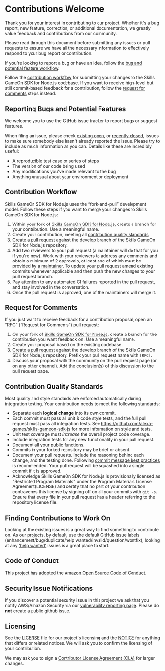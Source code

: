 # Contributions Welcome

Thank you for your interest in contributing to our project. Whether it's a bug report, new feature, correction, or additional documentation, we greatly value feedback and contributions from our community.

Please read through this document before submitting any issues or pull requests to ensure we have all the necessary
information to effectively respond to your bug report or contribution.

If you're looking to report a bug or have an idea, follow the
[bug and potential feature workflow](#reporting-bugs-and-potential-features).

Follow the [contribution workflow](#contribution-workflow) for submitting your
changes to the Skills GameOn SDK for Node.js codebase. If you want to receive high-level but still
commit-based feedback for a contribution, follow the
[request for comments](#request-for-comments) steps instead.

## Reporting Bugs and Potential Features

We welcome you to use the GitHub issue tracker to report bugs or suggest features.

When filing an issue, please check [existing open](https://github.com/alexa-games/skills-gameon-sdk-js/issues), or [recently closed](https://github.com/alexa-games/skills-gameon-sdk-js/issues?utf8=%E2%9C%93&q=is%3Aissue%20is%3Aclosed%20), issues to make sure somebody else hasn't already
reported the issue. Please try to include as much information as you can. Details like these are incredibly useful:

* A reproducible test case or series of steps
* The version of our code being used
* Any modifications you've made relevant to the bug
* Anything unusual about your environment or deployment

## Contribution Workflow

Skills GameOn SDK for Node.js uses the “fork-and-pull” development model. Follow these steps if
you want to merge your changes to Skills GameOn SDK for Node.js:

1. Within your fork of
   [Skills GameOn SDK for Node.js](https://github.com/alexa-games/skills-gameon-sdk-js), create a
   branch for your contribution. Use a meaningful name.
1. Create your contribution, meeting all
   [contribution quality standards](#contribution-quality-standards)
1. [Create a pull request](https://help.github.com/articles/creating-a-pull-request-from-a-fork/)
   against the develop branch of the Skills GameOn SDK for Node.js repository.
1. Add two reviewers to your pull request (a maintainer will do that for you if
   you're new). Work with your reviewers to address any comments and obtain a
   minimum of 2 approvals, at least one of which must be provided by
   [a maintainer](MAINTAINERS.md).
   To update your pull request amend existing commits whenever applicable and
   then push the new changes to your pull request branch.
1. Pay attention to any automated CI failures reported in the pull request, and stay involved in the conversation.
1. Once the pull request is approved, one of the maintainers will merge it.

## Request for Comments

If you just want to receive feedback for a contribution proposal, open an “RFC”
(“Request for Comments”) pull request:

1. On your fork of
   [Skills GameOn SDK for Node.js](https://github.com/alexa-games/skills-gameon-sdk-js), create a
   branch for the contribution you want feedback on. Use a meaningful name.
1. Create your proposal based on the existing codebase.
1. [Create a pull request](https://help.github.com/articles/creating-a-pull-request-from-a-fork/)
   against the develop branch of the Skills GameOn SDK for Node.js repository. Prefix your pull
   request name with `[RFC]`.
1. Discuss your proposal with the community on the pull request page (or on any
   other channel). Add the conclusion(s) of this discussion to the pull request
   page.

## Contribution Quality Standards

Most quality and style standards are enforced automatically during integration
testing. Your contribution needs to meet the following standards:

* Separate each **logical change** into its own commit.
* Each commit must pass all unit & code style tests, and the full pull request
  must pass all integration tests. See https://github.com/alexa-games/skills-gameon-sdk-js for more information on style and tests.
* Unit test coverage must _increase_ the overall project code coverage.
* Include integration tests for any new functionality in your pull request.
* Document all your public functions.
* Commits in your forked repository may be brief or absent.
* Document your pull requests. Include the reasoning behind each change, and
  the testing done. Following [commit message best practices](https://github.com/erlang/otp/wiki/writing-good-commit-messages) is recommended.
  Your pull request will be squashed into a single commit if it is approved.
* Acknowledge Skills GameOn SDK for Node.js is provisionally licensed as
  "Restricted Program Materials" under the Program Materials License Agreement(LICENSE) and certify that no
  part of your contribution contravenes this license by signing off on all your
  commits with `git -s`. Ensure that every file in your pull request has a
  header referring to the repository license file.

## Finding Contributions to Work On

Looking at the existing issues is a great way to find something to contribute on. As our projects, by default, use the default GitHub issue labels (enhancement/bug/duplicate/help wanted/invalid/question/wontfix), looking at any ['help wanted'](https://github.com/alexa-games/skills-gameon-sdk-js/labels/help%20wanted) issues is a great place to start.

## Code of Conduct

This project has adopted the [Amazon Open Source Code of Conduct](CODE_OF_CONDUCT.md).

## Security Issue Notifications

If you discover a potential security issue in this project we ask that you notify AWS/Amazon Security via our [vulnerability reporting page](http://aws.amazon.com/security/vulnerability-reporting/). Please do **not** create a public github issue.

## Licensing

See the [LICENSE](https://github.com/alexa-games/skills-gameon-sdk-js/blob/master/LICENSE) file for our project's licensing and the [NOTICE](https://github.com/alexa-games/skills-gameon-sdk-js/blob/master/NOTICE) for anything that differs or related notices. We will ask you to confirm the licensing of your contribution.

We may ask you to sign a [Contributor License Agreement (CLA)](http://en.wikipedia.org/wiki/Contributor_License_Agreement) for larger changes.
